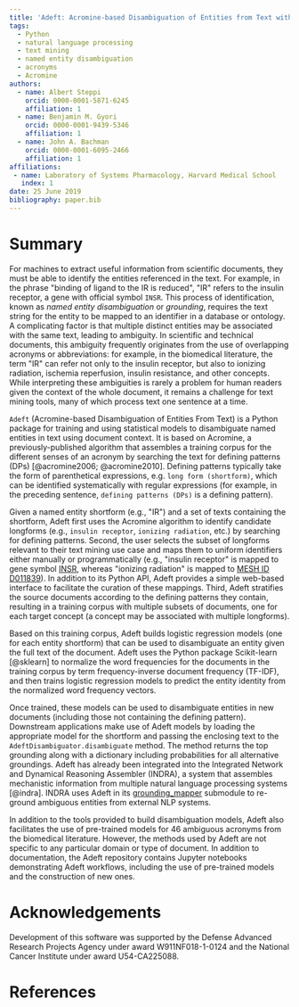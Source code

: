 ```yaml
---
title: 'Adeft: Acromine-based Disambiguation of Entities from Text with applications to the biomedical literature'
tags:
  - Python
  - natural language processing
  - text mining
  - named entity disambiguation
  - acronyms
  - Acromine
authors:
  - name: Albert Steppi
    orcid: 0000-0001-5871-6245
    affiliation: 1
  - name: Benjamin M. Gyori
    orcid: 0000-0001-9439-5346
    affiliation: 1
  - name: John A. Bachman
    orcid: 0000-0001-6095-2466
    affiliation: 1
affiliations:
 - name: Laboratory of Systems Pharmacology, Harvard Medical School
   index: 1
date: 25 June 2019
bibliography: paper.bib
---
```


# Summary

For machines to extract useful information from scientific documents, they must
be able to identify the entities referenced in the text. For example, in the
phrase "binding of ligand to the IR is reduced", "IR" refers to the insulin
receptor, a gene with official symbol ``INSR``. This process of identification,
known as *named entity disambiguation* or *grounding*, requires the text string
for the entity to be mapped to an identifier in a database or ontology. A
complicating factor is that multiple distinct entities may be associated with
the same text, leading to ambiguity. In scientific and technical documents,
this ambiguity frequently originates from the use of overlapping acronyms or
abbreviations: for example, in the biomedical literature, the term "IR" can
refer not only to the insulin receptor, but also to ionizing radiation,
ischemia reperfusion, insulin resistance, and other concepts. While
interpreting these ambiguities is rarely a problem for human readers given the
context of the whole document, it remains a challenge for text mining tools,
many of which process text one sentence at a time.

``Adeft`` (Acromine-based Disambiguation of Entities From Text) is a Python
package for training and using statistical models to disambiguate named
entities in text using document context. It is based on Acromine, a
previously-published algorithm that assembles a training corpus for the
different senses of an acronym by searching the text for defining patterns
(DPs) [@acromine2006; @acromine2010]. Defining patterns typically take the form of
parenthetical expressions, e.g. ``long form (shortform)``, which can be
identified systematically with regular expressions (for example, in the
preceding sentence, ``defining patterns (DPs)`` is a defining pattern).

Given a named entity shortform (e.g., "IR") and a set of texts containing the
shortform, Adeft first uses the Acromine algorithm to identify candidate
longforms (e.g., ``insulin receptor``, ``ionizing radiation``, etc.) by
searching for defining patterns. Second, the user selects the subset of
longforms relevant to their text mining use case and maps them to uniform
identifiers either manually or programmatically (e.g., "insulin receptor" is
mapped to gene symbol
[INSR](https://www.genenames.org/data/gene-symbol-report/#!/hgnc_id/HGNC:6091),
whereas "ionizing radiation" is mapped to [MESH ID
D011839](https://www.ncbi.nlm.nih.gov/mesh?term=Radiation,%20Ionizing)). In
addition to its Python API, Adeft provides a simple web-based interface to
facilitate the  curation of these mappings. Third, Adeft stratifies the source
documents according to the defining patterns they contain, resulting in a
training corpus with multiple subsets of documents, one for each target concept
(a concept may be associated with multiple longforms).

Based on this training corpus, Adeft builds logistic regression models (one for
each entity shortform) that can be used to disambiguate an entity given the
full text of the document. Adeft uses the Python package Scikit-learn
[@sklearn] to normalize the word frequencies for the documents in the training
corpus by term frequency-inverse document frequency (TF-IDF), and then trains
logistic regression models to predict the entity identity from the normalized
word frequency vectors.

Once trained, these models can be used to disambiguate entities in new
documents (including those not containing the defining pattern). Downstream
applications make use of Adeft models by loading the appropriate model for the
shortform and passing the enclosing text to the
``AdeftDisambiguator.disambiguate`` method. The method returns the top
grounding along with a dictionary including probabilities for all alternative
groundings. Adeft has already been integrated into the Integrated Network and
Dynamical Reasoning Assembler (INDRA), a system that assembles mechanistic
information from multiple natural language processing systems [@indra]. INDRA
uses Adeft in its [grounding_mapper](https://indra.readthedocs.io/en/latest/modules/preassembler/index.html#indra.preassembler.grounding_mapper.run_adeft_disambiguation)
submodule to re-ground ambiguous entities from external NLP systems.

In addition to the tools provided to build disambiguation models, Adeft also
facilitates the use of pre-trained models for 46 ambiguous acronyms from the
biomedical literature. However, the methods used by Adeft are not specific to
any particular domain or type of document. In addition to documentation, the
Adeft repository contains Jupyter notebooks demonstrating Adeft workflows,
including the use of pre-trained models and the construction of new ones.

# Acknowledgements

Development of this software was supported by the Defense Advanced Research
Projects Agency under award W911NF018-1-0124 and the National Cancer Institute
under award U54-CA225088.

# References

